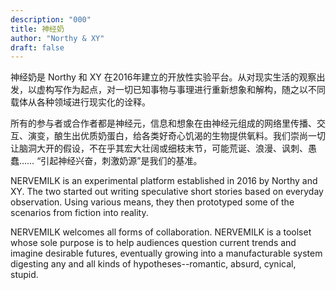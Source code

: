 ```yaml
---
description: "000"
title: 神经奶
author: "Northy & XY"
draft: false
---
```

神经奶是 Northy 和 XY 在2016年建立的开放性实验平台。从对现实生活的观察出发，以虚构写作为起点，对一切已知事物与事理进行重新想象和解构，随之以不同载体从各种领域进行现实化的诠释。

所有的参与者或合作者都是神经元，信息和想象在由神经元组成的网络里传播、交互、演变，酿生出优质奶蛋白，给各类好奇心饥渴的生物提供氧料。我们崇尚一切让脑洞大开的假设，不在乎其宏大壮阔或细枝末节，可能荒诞、浪漫、讽刺、愚蠢…… “引起神经兴奋，刺激奶源”是我们的基准。

NERVEMILK is an experimental platform established in 2016 by Northy and XY. The two started out writing speculative short stories based on everyday observation. Using various means, they then prototyped some of the scenarios from fiction into reality.

NERVEMILK welcomes all forms of collaboration. NERVEMILK is a toolset whose sole purpose is to help audiences question current trends and imagine desirable futures, eventually growing into a manufacturable system digesting any and all kinds of hypotheses--romantic, absurd, cynical, stupid.
